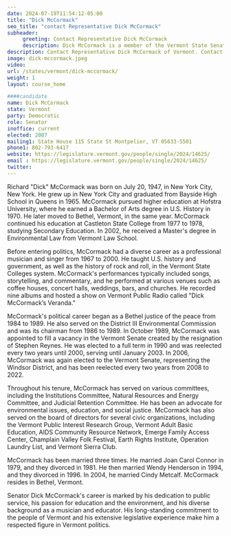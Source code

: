 ```yaml
---
date: 2024-07-19T11:54:12-05:00
title: "Dick McCormack"
seo_title: "contact Representative Dick McCormack"
subheader:
     greeting: Contact Representative Dick McCormack
     description: Dick McCormack is a member of the Vermont State Senate, representing Windsor District. He assumed office in 2007. His current term ends on January 8, 2025.
description: Contact Representative Dick McCormack of Vermont. Contact information for Dick McCormack includes email address, phone number, and mailing address.
image: dick-mccormack.jpeg
video:
url: /states/vermont/dick-mccormack/
weight: 1
layout: course_home

####candidate
name: Dick McCormack
state: Vermont
party: Democratic
role: Senator
inoffice: current
elected: 2007
mailing1: State House 115 State St Montpelier, VT 05633-5501
phone1: 802-793-6417
website: https://legislature.vermont.gov/people/single/2024/14625/
email : https://legislature.vermont.gov/people/single/2024/14625/
twitter:
---
```

Richard "Dick" McCormack was born on July 20, 1947, in New York City, New York. He grew up in New York City and graduated from Bayside High School in Queens in 1965. McCormack pursued higher education at Hofstra University, where he earned a Bachelor of Arts degree in U.S. History in 1970. He later moved to Bethel, Vermont, in the same year. McCormack continued his education at Castleton State College from 1977 to 1978, studying Secondary Education. In 2002, he received a Master's degree in Environmental Law from Vermont Law School.

Before entering politics, McCormack had a diverse career as a professional musician and singer from 1967 to 2000. He taught U.S. history and government, as well as the history of rock and roll, in the Vermont State Colleges system. McCormack's performances typically included songs, storytelling, and commentary, and he performed at various venues such as coffee houses, concert halls, weddings, bars, and churches. He recorded nine albums and hosted a show on Vermont Public Radio called "Dick McCormack’s Veranda."

McCormack's political career began as a Bethel justice of the peace from 1984 to 1989. He also served on the District III Environmental Commission and was its chairman from 1986 to 1989. In October 1989, McCormack was appointed to fill a vacancy in the Vermont Senate created by the resignation of Stephen Reynes. He was elected to a full term in 1990 and was reelected every two years until 2000, serving until January 2003. In 2006, McCormack was again elected to the Vermont Senate, representing the Windsor District, and has been reelected every two years from 2008 to 2022.

Throughout his tenure, McCormack has served on various committees, including the Institutions Committee, Natural Resources and Energy Committee, and Judicial Retention Committee. He has been an advocate for environmental issues, education, and social justice. McCormack has also served on the board of directors for several civic organizations, including the Vermont Public Interest Research Group, Vermont Adult Basic Education, AIDS Community Resource Network, Emerge Family Access Center, Champlain Valley Folk Festival, Earth Rights Institute, Operation Laundry List, and Vermont Sierra Club.

McCormack has been married three times. He married Joan Carol Connor in 1979, and they divorced in 1981. He then married Wendy Henderson in 1994, and they divorced in 1996. In 2004, he married Cindy Metcalf. McCormack resides in Bethel, Vermont.

Senator Dick McCormack's career is marked by his dedication to public service, his passion for education and the environment, and his diverse background as a musician and educator. His long-standing commitment to the people of Vermont and his extensive legislative experience make him a respected figure in Vermont politics.
